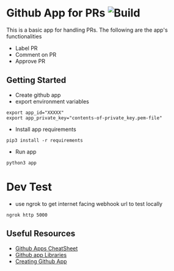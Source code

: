 # Github App for PRs ![Build](https://img.shields.io/github/workflow/status/emylincon/github-app-pr/GithubApp)
This is a basic app for handling PRs. The following are the app's functionalities
* Label PR
* Comment on PR
* Approve PR

## Getting Started
* Create github app
* export environment variables
```
export app_id="XXXXX"
export app_private_key="contents-of-private_key.pem-file"
```
* Install app requirements
```
pip3 install -r requirements
```
* Run app
```
python3 app
```

# Dev Test
* use ngrok to get internet facing webhook url to test locally
```
ngrok http 5000
```

## Useful Resources
* [Github Apps CheatSheet](https://github.com/github-developer/github-apps-cheat-sheet/blob/master/README.md)
* [Github app Libraries](https://docs.github.com/en/rest/overview/libraries)
* [Creating Github App](https://www.youtube.com/watch?v=iaBEWB1As0k)